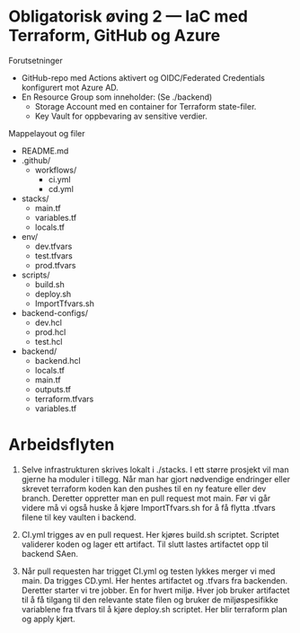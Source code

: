 # Obligatorisk øving 2 — IaC med Terraform, GitHub og Azure

Forutsetninger 
- GitHub-repo med Actions aktivert og OIDC/Federated Credentials konfigurert mot Azure AD.
- En Resource Group som inneholder: (Se ./backend)
    - Storage Account med en container for Terraform state-filer.
    - Key Vault for oppbevaring av sensitive verdier.

Mappelayout og filer
- README.md
- .github/
    - workflows/
        - ci.yml                
        - cd.yml                
- stacks/
    - main.tf
    - variables.tf
    - locals.tf
- env/
    - dev.tfvars
    - test.tfvars
    - prod.tfvars
- scripts/
    - build.sh       
    - deploy.sh      
    - ImportTfvars.sh
- backend-configs/
    - dev.hcl
    - prod.hcl
    - test.hcl
- backend/
    - backend.hcl
    - locals.tf
    - main.tf
    - outputs.tf
    - terraform.tfvars
    - variables.tf

# Arbeidsflyten

1. Selve infrastrukturen skrives lokalt i ./stacks. I ett større prosjekt vil man gjerne ha moduler i tillegg. Når man har gjort nødvendige endringer eller skrevet terraform koden kan den pushes til en ny feature eller dev branch. Deretter oppretter man en pull request mot main. Før vi går videre må vi også huske å kjøre ImportTfvars.sh for å få flytta .tfvars filene til key vaulten i backend. 

2. CI.yml trigges av en pull request. Her kjøres build.sh scriptet. Scriptet validerer koden og lager ett artifact. Til slutt lastes artifactet opp til backend SAen.

3. Når pull requesten har trigget CI.yml og testen lykkes merger vi med main. Da trigges CD.yml. Her hentes artifactet og .tfvars fra backenden. Deretter starter vi tre jobber. En for hvert miljø. Hver job bruker artifactet til å få tilgang til den relevante state filen og bruker de miljøspesifikke variablene fra tfvars til å kjøre deploy.sh scriptet. Her blir terraform plan og apply kjørt. 
